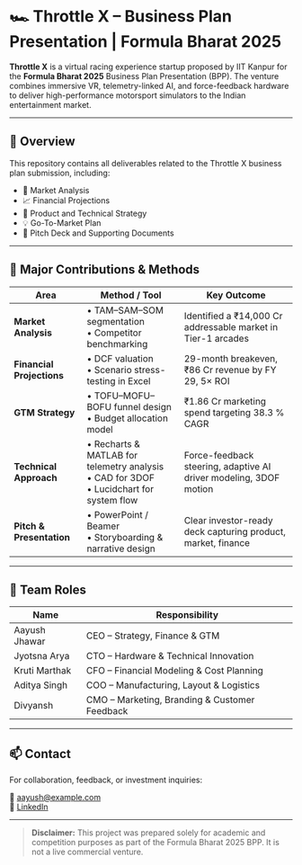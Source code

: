 # 🏎️ Throttle X – Business Plan Presentation | Formula Bharat 2025

**Throttle X** is a virtual racing experience startup proposed by IIT Kanpur for the **Formula Bharat 2025** Business Plan Presentation (BPP). The venture combines immersive VR, telemetry-linked AI, and force-feedback hardware to deliver high-performance motorsport simulators to the Indian entertainment market.

---

## 📌 Overview

This repository contains all deliverables related to the Throttle X business plan submission, including:

- 🎯 Market Analysis
- 📈 Financial Projections
- 🧠 Product and Technical Strategy
- 💡 Go-To-Market Plan
- 🧾 Pitch Deck and Supporting Documents

---

## 🚀 Major Contributions & Methods

| Area                      | Method / Tool                                              | Key Outcome                                                  |
|---------------------------|------------------------------------------------------------|--------------------------------------------------------------|
| **Market Analysis**       | • TAM–SAM–SOM segmentation<br>• Competitor benchmarking     | Identified a ₹14,000 Cr addressable market in Tier-1 arcades |
| **Financial Projections** | • DCF valuation<br>• Scenario stress-testing in Excel      | 29-month breakeven, ₹86 Cr revenue by FY 29, 5× ROI          |
| **GTM Strategy**          | • TOFU–MOFU–BOFU funnel design<br>• Budget allocation model | ₹1.86 Cr marketing spend targeting 38.3 % CAGR               |
| **Technical Approach**    | • Recharts & MATLAB for telemetry analysis<br>• CAD for 3DOF<br>• Lucidchart for system flow | Force-feedback steering, adaptive AI driver modeling, 3DOF motion |
| **Pitch & Presentation**  | • PowerPoint / Beamer<br>• Storyboarding & narrative design| Clear investor-ready deck capturing product, market, finance |

---

## 👥 Team Roles

| Name           | Responsibility                                |
|----------------|-----------------------------------------------|
| Aayush Jhawar  | CEO – Strategy, Finance & GTM                 |
| Jyotsna Arya   | CTO – Hardware & Technical Innovation         |
| Kruti Marthak  | CFO – Financial Modeling & Cost Planning      |
| Aditya Singh   | COO – Manufacturing, Layout & Logistics       |
| Divyansh       | CMO – Marketing, Branding & Customer Feedback |

---

## 📫 Contact

For collaboration, feedback, or investment inquiries:

📧 aayush@example.com  
🔗 [LinkedIn](https://linkedin.com/in/your-profile)

---

> **Disclaimer:** This project was prepared solely for academic and competition purposes as part of the Formula Bharat 2025 BPP. It is not a live commercial venture.
